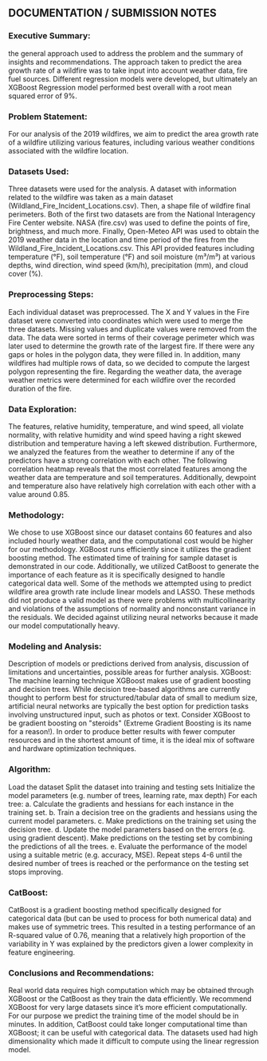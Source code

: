 ## DOCUMENTATION / SUBMISSION NOTES

### Executive Summary:

the general approach used to address the problem and the summary of insights and recommendations.
The approach taken to predict the area growth rate of a wildfire was to take input into account weather data, fire fuel sources. Different regression models were developed, but ultimately an XGBoost Regression model performed best overall with a root mean squared error of 9%. 


### Problem Statement:

For our analysis of the 2019 wildfires, we aim to predict the area growth rate of a wildfire utilizing various features, including various weather conditions associated with the wildfire location. 

### Datasets Used:

Three datasets were used for the analysis. A dataset with information related to the wildfire was taken as a main dataset (Wildland_Fire_Incident_Locations.csv). Then, a shape file of wildfire final perimeters. Both of the first two datasets are from the National Interagency Fire Center website. NASA (fire.csv) was used to define the points of fire, brightness, and much more. Finally, Open-Meteo API was used to obtain the 2019 weather data in the location and time period of the fires from the Wildland_Fire_Incident_Locations.csv. This API provided features including temperature (°F), soil temperature (°F) and soil moisture (m³/m³) at various depths, wind direction, wind speed (km/h), precipitation (mm), and cloud cover (%).

### Preprocessing Steps:

Each individual dataset was preprocessed. The X and Y values in the Fire dataset were converted into coordinates which were used to merge the three datasets. Missing values and duplicate values were removed from the data. The data were sorted in terms of their coverage perimeter which was later used to determine the growth rate of the largest fire. If there were any gaps or holes in the polygon data, they were filled in. In addition, many wildfires had multiple rows of data, so we decided to compute the largest polygon representing the fire.
Regarding the weather data, the average weather metrics were determined for each wildfire over the recorded duration of the fire. 

### Data Exploration:

The features, relative humidity, temperature, and wind speed, all violate normality, with relative humidity and wind speed having a right skewed distribution and temperature having a left skewed distribution. Furthermore, we analyzed the features from the weather to determine if any of the predictors have a strong correlation with each other. The following correlation heatmap reveals that the most correlated features among the weather data are temperature and soil temperatures. Additionally, dewpoint and temperature also have relatively high correlation with each other with a value around 0.85.


### Methodology:

We chose to use XGBoost since our dataset contains 60 features and also included hourly weather data, and the computational cost would be higher for our methodology. XGBoost runs efficiently since it utilizes the gradient boosting method. The estimated time of training for sample dataset is demonstrated in our code. Additionally,  we utilized CatBoost to generate the importance of each feature as it is specifically designed to handle categorical data well.
Some of the methods we attempted using to predict wildfire area growth rate include linear models and LASSO. These methods did not produce a valid model as there were problems with multicollinearity and violations of the assumptions of normality and nonconstant variance in the residuals. We decided against utilizing neural networks because it made our model computationally heavy.


### Modeling and Analysis:

Description of models or predictions derived from analysis, discussion of limitations and uncertainties, possible areas for further analysis. XGBoost: The machine learning technique XGBoost makes use of gradient boosting and decision trees. While decision tree-based algorithms are currently thought to perform best for structured/tabular data of small to medium size, artificial neural networks are typically the best option for prediction tasks involving unstructured input, such as photos or text. 
Consider XGBoost to be gradient boosting on "steroids" (Extreme Gradient Boosting is its name for a reason!). In order to produce better results with fewer computer resources and in the shortest amount of time, it is the ideal mix of software and hardware optimization techniques.

### Algorithm:

Load the dataset
Split the dataset into training and testing sets
Initialize the model parameters (e.g. number of trees, learning rate, max depth)
For each tree:
a. Calculate the gradients and hessians for each instance in the training set.
b. Train a decision tree on the gradients and hessians using the current model parameters.
c. Make predictions on the training set using the decision tree.
d. Update the model parameters based on the errors (e.g. using gradient descent).
    Make predictions on the testing set by combining the predictions of all the trees.
e. Evaluate the performance of the model using a suitable metric (e.g. accuracy, MSE).
Repeat steps 4-6 until the desired number of trees is reached or the performance on the testing set stops improving.

### CatBoost:

CatBoost is a gradient boosting method specifically designed for categorical data (but can be used to process for both numerical data) and makes use of symmetric trees. This resulted in a  testing performance of an R-squared value of 0.76, meaning that  a relatively high proportion of the variability in Y was explained by the predictors given a lower complexity in feature engineering. 


### Conclusions and Recommendations:

Real world data requires high computation which may be obtained through XGBoost or the CatBoost as they train the data efficiently. We recommend XGBoost for very large datasets since it’s more efficient computationally. For our purpose we predict the training time of the model  should be in minutes. In addition, CatBoost could take longer computational time than XGBoost; it can be useful with categorical data. The datasets used had high dimensionality which made it difficult to compute using the linear regression model. 

